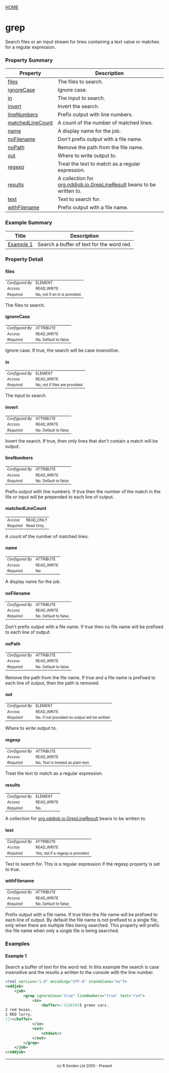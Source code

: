[HOME](../../../README.md)
# grep

Search files or an input stream for lines containing
a text value or matches for a regular expression.

### Property Summary

| Property | Description |
| -------- | ----------- |
| [files](#propertyfiles) | The files to search. | 
| [ignoreCase](#propertyignorecase) | Ignore case. | 
| [in](#propertyin) | The input to search. | 
| [invert](#propertyinvert) | Invert the search. | 
| [lineNumbers](#propertylinenumbers) | Prefix output with line numbers. | 
| [matchedLineCount](#propertymatchedlinecount) | A count of the number of matched lines. | 
| [name](#propertyname) | A display name for the job. | 
| [noFilename](#propertynofilename) | Don't prefix output with a file name. | 
| [noPath](#propertynopath) | Remove the path from the file name. | 
| [out](#propertyout) | Where to write output to. | 
| [regexp](#propertyregexp) | Treat the text to match as a regular expression. | 
| [results](#propertyresults) | A collection for [org.oddjob.io.GrepLineResult](http://rgordon.co.uk/oddjob/1.6.0/api/org/oddjob/io/GrepLineResult.html) beans to be written to. | 
| [text](#propertytext) | Text to search for. | 
| [withFilename](#propertywithfilename) | Prefix output with a file name. | 


### Example Summary

| Title | Description |
| ----- | ----------- |
| [Example 1](#example1) | Search a buffer of text for the word red. |


### Property Detail
#### files <a name="propertyfiles"></a>

<table style='font-size:smaller'>
      <tr><td><i>Configured By</i></td><td>ELEMENT</td></tr>
      <tr><td><i>Access</i></td><td>READ_WRITE</td></tr>
      <tr><td><i>Required</i></td><td>No, not if an in is provided.</td></tr>
</table>

The files to search.

#### ignoreCase <a name="propertyignorecase"></a>

<table style='font-size:smaller'>
      <tr><td><i>Configured By</i></td><td>ATTRIBUTE</td></tr>
      <tr><td><i>Access</i></td><td>READ_WRITE</td></tr>
      <tr><td><i>Required</i></td><td>No. Default to false.</td></tr>
</table>

Ignore case. If true, the search will be case
insensitive.

#### in <a name="propertyin"></a>

<table style='font-size:smaller'>
      <tr><td><i>Configured By</i></td><td>ELEMENT</td></tr>
      <tr><td><i>Access</i></td><td>READ_WRITE</td></tr>
      <tr><td><i>Required</i></td><td>No, not if files are provided.</td></tr>
</table>

The input to search.

#### invert <a name="propertyinvert"></a>

<table style='font-size:smaller'>
      <tr><td><i>Configured By</i></td><td>ATTRIBUTE</td></tr>
      <tr><td><i>Access</i></td><td>READ_WRITE</td></tr>
      <tr><td><i>Required</i></td><td>No. Default to false.</td></tr>
</table>

Invert the search. If true, then only lines that
don't contain a match will be output.

#### lineNumbers <a name="propertylinenumbers"></a>

<table style='font-size:smaller'>
      <tr><td><i>Configured By</i></td><td>ATTRIBUTE</td></tr>
      <tr><td><i>Access</i></td><td>READ_WRITE</td></tr>
      <tr><td><i>Required</i></td><td>No. Default to false.</td></tr>
</table>

Prefix output with line numbers. If true
then the number of the match in the file or input will be prepended
to each line of output.

#### matchedLineCount <a name="propertymatchedlinecount"></a>

<table style='font-size:smaller'>
      <tr><td><i>Access</i></td><td>READ_ONLY</td></tr>
      <tr><td><i>Required</i></td><td>Read Only.</td></tr>
</table>

A count of the number of matched lines.

#### name <a name="propertyname"></a>

<table style='font-size:smaller'>
      <tr><td><i>Configured By</i></td><td>ATTRIBUTE</td></tr>
      <tr><td><i>Access</i></td><td>READ_WRITE</td></tr>
      <tr><td><i>Required</i></td><td>No.</td></tr>
</table>

A display name for the job.

#### noFilename <a name="propertynofilename"></a>

<table style='font-size:smaller'>
      <tr><td><i>Configured By</i></td><td>ATTRIBUTE</td></tr>
      <tr><td><i>Access</i></td><td>READ_WRITE</td></tr>
      <tr><td><i>Required</i></td><td>No. Default to false.</td></tr>
</table>

Don't prefix output with a file name. If true
then no file name will be prefixed to each line of output.

#### noPath <a name="propertynopath"></a>

<table style='font-size:smaller'>
      <tr><td><i>Configured By</i></td><td>ATTRIBUTE</td></tr>
      <tr><td><i>Access</i></td><td>READ_WRITE</td></tr>
      <tr><td><i>Required</i></td><td>No. Default to false.</td></tr>
</table>

Remove the path from the file name. If true
and a file name is prefixed to each line of output, then the path
is removed.

#### out <a name="propertyout"></a>

<table style='font-size:smaller'>
      <tr><td><i>Configured By</i></td><td>ELEMENT</td></tr>
      <tr><td><i>Access</i></td><td>READ_WRITE</td></tr>
      <tr><td><i>Required</i></td><td>No. If not provided no output will be written</td></tr>
</table>

Where to write output to.

#### regexp <a name="propertyregexp"></a>

<table style='font-size:smaller'>
      <tr><td><i>Configured By</i></td><td>ATTRIBUTE</td></tr>
      <tr><td><i>Access</i></td><td>READ_WRITE</td></tr>
      <tr><td><i>Required</i></td><td>No, Text is treated as plain text.</td></tr>
</table>

Treat the text to match as a regular expression.

#### results <a name="propertyresults"></a>

<table style='font-size:smaller'>
      <tr><td><i>Configured By</i></td><td>ELEMENT</td></tr>
      <tr><td><i>Access</i></td><td>READ_WRITE</td></tr>
      <tr><td><i>Required</i></td><td>No.</td></tr>
</table>

A collection for [org.oddjob.io.GrepLineResult](http://rgordon.co.uk/oddjob/1.6.0/api/org/oddjob/io/GrepLineResult.html) beans
to be written to.

#### text <a name="propertytext"></a>

<table style='font-size:smaller'>
      <tr><td><i>Configured By</i></td><td>ATTRIBUTE</td></tr>
      <tr><td><i>Access</i></td><td>READ_WRITE</td></tr>
      <tr><td><i>Required</i></td><td>Yes, not if a regexp is provided.</td></tr>
</table>

Text to search for. This is a regular expression
if the regexp property is set to true.

#### withFilename <a name="propertywithfilename"></a>

<table style='font-size:smaller'>
      <tr><td><i>Configured By</i></td><td>ATTRIBUTE</td></tr>
      <tr><td><i>Access</i></td><td>READ_WRITE</td></tr>
      <tr><td><i>Required</i></td><td>No. Default to false.</td></tr>
</table>

Prefix output with a file name. If true
then the file name will be prefixed to each line of output. By
default the file name is not prefixed to a single file, only when
there are multiple files being searched. This property will prefix
the file name when only a single file is being searched.


### Examples
#### Example 1 <a name="example1"></a>

Search a buffer of text for the word red. In this example the
search is case insensitive and the results a written to the console
with the line number.

```xml
<?xml version="1.0" encoding="UTF-8" standalone="no"?>
<oddjob>
    <job>
        <grep ignoreCase="true" lineNumbers="true" text="red">
            <in>
                <buffer><![CDATA[5 green cars.
2 red buses.
1 RED lorry.
]]></buffer>
            </in>
            <out>
                <stdout/>
            </out>
        </grep>
    </job>
</oddjob>
```



-----------------------

<div style='font-size: smaller; text-align: center;'>(c) R Gordon Ltd 2005 - Present</div>
